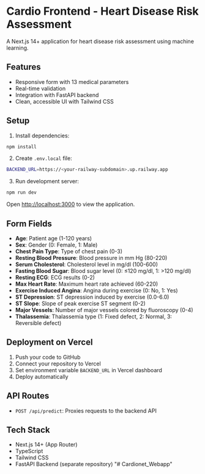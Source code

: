 # Cardio Frontend - Heart Disease Risk Assessment

A Next.js 14+ application for heart disease risk assessment using machine learning.

## Features

- Responsive form with 13 medical parameters
- Real-time validation
- Integration with FastAPI backend
- Clean, accessible UI with Tailwind CSS

## Setup

1. Install dependencies:
```bash
npm install
```

2. Create `.env.local` file:
```bash
BACKEND_URL=https://<your-railway-subdomain>.up.railway.app
```

3. Run development server:
```bash
npm run dev
```

Open [http://localhost:3000](http://localhost:3000) to view the application.

## Form Fields

- **Age**: Patient age (1-120 years)
- **Sex**: Gender (0: Female, 1: Male)
- **Chest Pain Type**: Type of chest pain (0-3)
- **Resting Blood Pressure**: Blood pressure in mm Hg (80-220)
- **Serum Cholesterol**: Cholesterol level in mg/dl (100-600)
- **Fasting Blood Sugar**: Blood sugar level (0: ≤120 mg/dl, 1: >120 mg/dl)
- **Resting ECG**: ECG results (0-2)
- **Max Heart Rate**: Maximum heart rate achieved (60-220)
- **Exercise Induced Angina**: Angina during exercise (0: No, 1: Yes)
- **ST Depression**: ST depression induced by exercise (0.0-6.0)
- **ST Slope**: Slope of peak exercise ST segment (0-2)
- **Major Vessels**: Number of major vessels colored by fluoroscopy (0-4)
- **Thalassemia**: Thalassemia type (1: Fixed defect, 2: Normal, 3: Reversible defect)

## Deployment on Vercel

1. Push your code to GitHub
2. Connect your repository to Vercel
3. Set environment variable `BACKEND_URL` in Vercel dashboard
4. Deploy automatically

## API Routes

- `POST /api/predict`: Proxies requests to the backend API

## Tech Stack

- Next.js 14+ (App Router)
- TypeScript
- Tailwind CSS
- FastAPI Backend (separate repository)
"# Cardionet_Webapp" 
